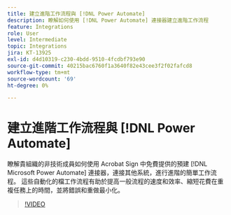 ```yaml
---
title: 建立進階工作流程與 [!DNL Power Automate]
description: 瞭解如何使用 [!DNL Power Automate] 連接器建立進階工作流程
feature: Integrations
role: User
level: Intermediate
topic: Integrations
jira: KT-13925
exl-id: d4d10319-c230-4bdd-9510-4fcdbf793e90
source-git-commit: 40215bac6760f1a3640f82e43cee3f2f02fafcd8
workflow-type: tm+mt
source-wordcount: '69'
ht-degree: 0%

---
```


# 建立進階工作流程與 [!DNL Power Automate]

瞭解貴組織的非技術成員如何使用 Acrobat Sign 中免費提供的預建 [!DNL Microsoft Power Automate] 連接器，連接其他系統，進行進階的簡單工作流程。 這些自動化的檔工作流程有助於提高一般流程的速度和效率、縮短花費在重複任務上的時間，並將錯誤和重做最小化。

>[!VIDEO](https://video.tv.adobe.com/v/3425147?quality=12&learn=on&hidetitle=true)
